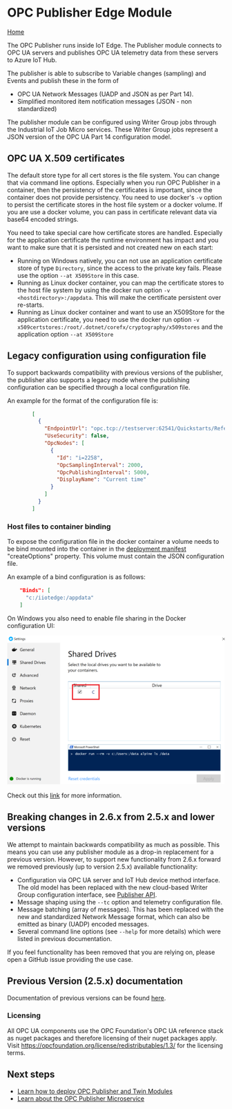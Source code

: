 # OPC Publisher Edge Module

[Home](readme.md)

The OPC Publisher runs inside IoT Edge. The Publisher module connects to OPC UA servers and publishes OPC UA telemetry data from these servers to Azure IoT Hub.  

The publisher is able to subscribe to Variable changes (sampling) and Events and publish these in the form of

* OPC UA Network Messages (UADP and JSON as per Part 14).
* Simplified monitored item notification messages (JSON - non standardized)

The publisher module can be configured using Writer Group jobs through the Industrial IoT Job Micro services. These Writer Group jobs represent a JSON version of the OPC UA Part 14 configuration model.

## OPC UA X.509 certificates

The default store type for all cert stores is the file system. You can change that via command line options. Especially when you run OPC Publisher in a container, then the persistency of the certificates is important, since the container does not provide persistency. You need to use docker's `-v` option to persist the certificate stores in the host file system or a docker volume. If you are use a docker volume, you can pass in certificate relevant data via base64 encoded strings.

You need to take special care how certificate stores are handled. Especially for the application certificate the runtime environment has impact and you want to make sure that it is persisted and not created new on each start:

* Running on Windows natively, you can not use an application certificate store of type `Directory`, since the access to the private key fails. Please use the option `--at X509Store` in this case.
* Running as Linux docker container, you can map the certificate stores to the host file system by using the docker run option `-v <hostdirectory>:/appdata`. This will make the certificate persistent over re-starts.
* Running as Linux docker container and want to use an X509Store for the application certificate, you need to use the docker run option `-v x509certstores:/root/.dotnet/corefx/cryptography/x509stores` and the application option `--at X509Store`

## Legacy configuration using configuration file

To support backwards compatibility with previous versions of the publisher, the publisher also supports a legacy mode where the publishing configuration can be specified through a local configuration file.

An example for the format of the configuration file is:

```json
        [
          {
            "EndpointUrl": "opc.tcp://testserver:62541/Quickstarts/ReferenceServer",
            "UseSecurity": false,
            "OpcNodes": [
              {
                "Id": "i=2258",
                "OpcSamplingInterval": 2000,
                "OpcPublishingInterval": 5000,
                "DisplayName": "Current time"
              }
            ]
          }
        ]
```

### Host files to container binding

To expose the configuration file in the docker container a volume needs to be bind mounted into the container in the [deployment manifest](../deploy/deployment-manifest.md) "createOptions" property. This volume must contain the JSON configuration file.

An example of a bind configuration is as follows:

```json
    "Binds": [
      "c:/iiotedge:/appdata"
    ]
```

On Windows you also need to enable file sharing in the Docker configuration UI:

![docker-config](../media/publisher-win-docker1.png)

Check out this [link](https://github.com/Azure/iotedge/issues/1745) for more information.

## Breaking changes in 2.6.x from 2.5.x and lower versions

We attempt to maintain backwards compatibility as much as possible. This means you can use any publisher module as a drop-in replacement for a previous version. However, to support new functionality from 2.6.x forward we removed previously (up to version 2.5.x) available functionality:

* Configuration via OPC UA server and IoT Hub device method interface. The old model has been replaced with the new cloud-based Writer Group configuration interface, see [Publisher API](../api/publisher/readme.md).
* Message shaping using the `--tc` option and telemetry configuration file.
* Message batching (array of messages).  This has been replaced with the new and standardized Network Message format, which can also be emitted as binary (UADP) encoded messages.
* Several command line options (see `--help` for more details) which were listed in previous documentation.

If you feel functionality has been removed that you are relying on, please open a GitHub issue providing the use case.

## Previous Version (2.5.x) documentation

Documentation of previous versions can be found [here](https://github.com/Azure/iot-edge-opc-publisher/blob/master/README.md).

### Licensing

All OPC UA components use the OPC Foundation's OPC UA reference stack as nuget packages and therefore licensing of their nuget packages apply. Visit https://opcfoundation.org/license/redistributables/1.3/ for the licensing terms.

## Next steps

* [Learn how to deploy OPC Publisher and Twin Modules](../deploy/howto-install-iot-edge.md)
* [Learn about the OPC Publisher Microservice](../services/publisher.md)
